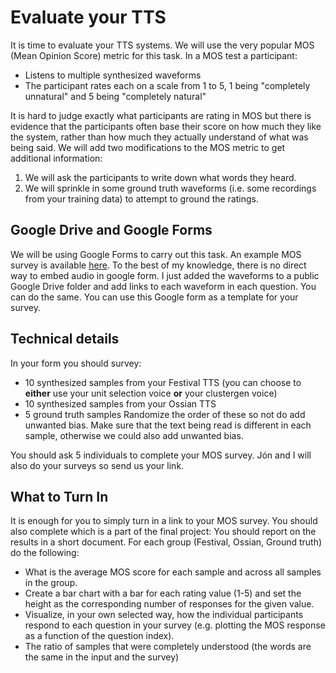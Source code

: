 # Evaluate your TTS
It is time to evaluate your TTS systems. We will use the very popular MOS (Mean Opinion Score) metric for this task. In a MOS test a participant:
* Listens to multiple synthesized waveforms
* The participant rates each on a scale from 1 to 5, 1 being "completely unnatural" and 5 being "completely natural"

It is hard to judge exactly what participants are rating in MOS but there is evidence that the participants often base their score on how much they like the system, rather than how much they actually understand of what was being said. We will add two modifications to the MOS metric to get additional information:
1. We will ask the participants to write down what words they heard.
2. We will sprinkle in some ground truth waveforms (i.e. some recordings from your training data) to attempt to ground the ratings.

## Google Drive and Google Forms
We will be using Google Forms to carry out this task. An example MOS survey is available [here](https://docs.google.com/forms/d/1KsEq-Ckt_z1oHAnlWWl_h07NhkqJCUMRHZkZPGPVKlM/edit?usp=sharing). To the best of my knowledge, there is no direct way to embed audio in google form. I just added the waveforms to a public Google Drive folder and add links to each waveform in each question. You can do the same. You can use this Google form as a template for your survey.

## Technical details
In your form you should survey:
* 10 synthesized samples from your Festival TTS (you can choose to **either** use your unit selection voice **or** your clustergen voice)
* 10 synthesized samples from your Ossian TTS
* 5 ground truth samples
Randomize the order of these so not do add unwanted bias. Make sure that the text being read is different in each sample, otherwise we could also add unwanted bias.

You should ask 5 individuals to complete your MOS survey. Jón and I will also do your surveys so send us your link.

## What to Turn In
It is enough for you to simply turn in a link to your MOS survey. You should also complete which is a part of the final project:
You should report on the results in a short document. For each group (Festival, Ossian, Ground truth) do the following:
* What is the average MOS score for each sample and across all samples in the group.
* Create a bar chart with a bar for each rating value (1-5) and set the height as the corresponding number of responses for the given value.
* Visualize, in your own selected way, how the individual participants respond to each question in your survey (e.g. plotting the MOS response as a function of the question index).
* The ratio of samples that were completely understood (the words are the same in the input and the survey)